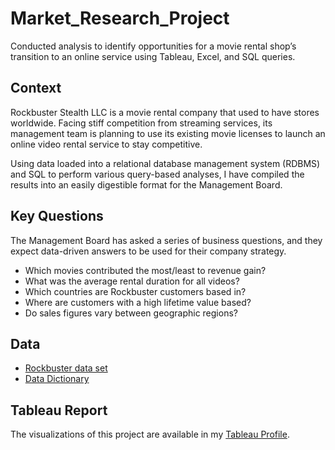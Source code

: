 # Market_Research_Project
Conducted analysis to identify opportunities for a movie rental shop’s transition to an online service using Tableau, Excel, and SQL queries.

## Context
Rockbuster Stealth LLC is a movie rental company that used to have stores worldwide. Facing stiff competition from streaming services, its management team is planning to use its existing movie licenses to
launch an online video rental service to stay competitive. 

Using data loaded into a relational database management system (RDBMS) and SQL to perform various query-based analyses, I have compiled the results into an easily digestible format for the Management Board. 

## Key Questions
The Management Board has asked a series of business questions, and
they expect data-driven answers to be used for their company strategy. 

- Which movies contributed the most/least to revenue gain?
- What was the average rental duration for all videos?
- Which countries are Rockbuster customers based in?
- Where are customers with a high lifetime value based?
- Do sales figures vary between geographic regions?

## Data
- [Rockbuster data set](http://www.postgresqltutorial.com/wp-content/uploads/2019/05/dvdrental.zip)
- [Data Dictionary](Data_Dictionay.pdf)

## Tableau Report
The visualizations of this project are available in my [Tableau Profile](https://github.com/VaNuPe/Market_Research_Project/assets/131813866/4a1f42c7-7a56-4dcb-bbb6-6309e9e98ddb).
